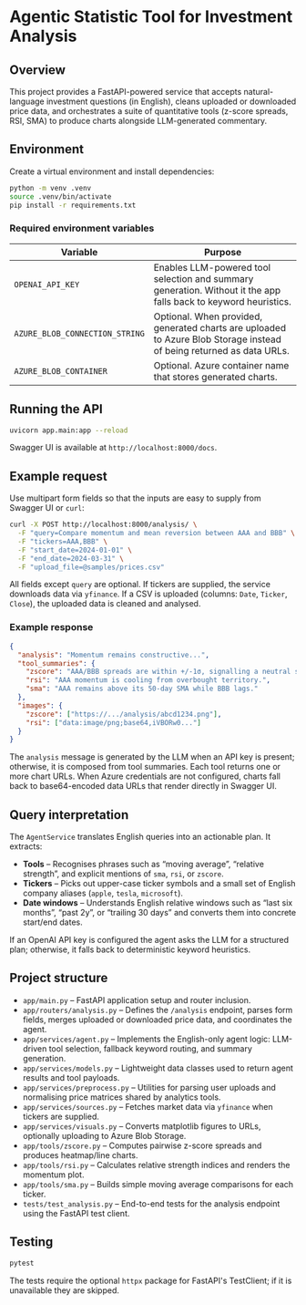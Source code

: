 # Agentic Statistic Tool for Investment Analysis

## Overview
This project provides a FastAPI-powered service that accepts natural-language investment questions (in English), cleans uploaded or downloaded price data, and orchestrates a suite of quantitative tools (z-score spreads, RSI, SMA) to produce charts alongside LLM-generated commentary.

## Environment
Create a virtual environment and install dependencies:

```bash
python -m venv .venv
source .venv/bin/activate
pip install -r requirements.txt
```

### Required environment variables
| Variable | Purpose |
| --- | --- |
| `OPENAI_API_KEY` | Enables LLM-powered tool selection and summary generation. Without it the app falls back to keyword heuristics. |
| `AZURE_BLOB_CONNECTION_STRING` | Optional. When provided, generated charts are uploaded to Azure Blob Storage instead of being returned as data URLs. |
| `AZURE_BLOB_CONTAINER` | Optional. Azure container name that stores generated charts. |

## Running the API

```bash
uvicorn app.main:app --reload
```

Swagger UI is available at `http://localhost:8000/docs`.

## Example request
Use multipart form fields so that the inputs are easy to supply from Swagger UI or `curl`:

```bash
curl -X POST http://localhost:8000/analysis/ \
  -F "query=Compare momentum and mean reversion between AAA and BBB" \
  -F "tickers=AAA,BBB" \
  -F "start_date=2024-01-01" \
  -F "end_date=2024-03-31" \
  -F "upload_file=@samples/prices.csv"
```

All fields except `query` are optional. If tickers are supplied, the service downloads data via `yfinance`. If a CSV is uploaded (columns: `Date`, `Ticker`, `Close`), the uploaded data is cleaned and analysed.

### Example response
```json
{
  "analysis": "Momentum remains constructive...",
  "tool_summaries": {
    "zscore": "AAA/BBB spreads are within +/-1σ, signalling a neutral stance.",
    "rsi": "AAA momentum is cooling from overbought territory.",
    "sma": "AAA remains above its 50-day SMA while BBB lags."
  },
  "images": {
    "zscore": ["https://.../analysis/abcd1234.png"],
    "rsi": ["data:image/png;base64,iVBORw0..."]
  }
}
```
The `analysis` message is generated by the LLM when an API key is present; otherwise, it is composed from tool summaries. Each tool returns one or more chart URLs. When Azure credentials are not configured, charts fall back to base64-encoded data URLs that render directly in Swagger UI.

## Query interpretation
The `AgentService` translates English queries into an actionable plan. It extracts:

- **Tools** – Recognises phrases such as “moving average”, “relative strength”, and explicit mentions of `sma`, `rsi`, or `zscore`.
- **Tickers** – Picks out upper-case ticker symbols and a small set of English company aliases (`apple`, `tesla`, `microsoft`).
- **Date windows** – Understands English relative windows such as “last six months”, “past 2y”, or “trailing 30 days” and converts them into concrete start/end dates.

If an OpenAI API key is configured the agent asks the LLM for a structured plan; otherwise, it falls back to deterministic keyword heuristics.

## Project structure
- `app/main.py` – FastAPI application setup and router inclusion.
- `app/routers/analysis.py` – Defines the `/analysis` endpoint, parses form fields, merges uploaded or downloaded price data, and coordinates the agent.
- `app/services/agent.py` – Implements the English-only agent logic: LLM-driven tool selection, fallback keyword routing, and summary generation.
- `app/services/models.py` – Lightweight data classes used to return agent results and tool payloads.
- `app/services/preprocess.py` – Utilities for parsing user uploads and normalising price matrices shared by analytics tools.
- `app/services/sources.py` – Fetches market data via `yfinance` when tickers are supplied.
- `app/services/visuals.py` – Converts matplotlib figures to URLs, optionally uploading to Azure Blob Storage.
- `app/tools/zscore.py` – Computes pairwise z-score spreads and produces heatmap/line charts.
- `app/tools/rsi.py` – Calculates relative strength indices and renders the momentum plot.
- `app/tools/sma.py` – Builds simple moving average comparisons for each ticker.
- `tests/test_analysis.py` – End-to-end tests for the analysis endpoint using the FastAPI test client.

## Testing

```bash
pytest
```
The tests require the optional `httpx` package for FastAPI's TestClient; if it is unavailable they are skipped.
